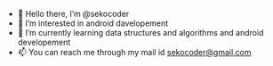 - 👋 Hello there, I’m @sekocoder
- 👀 I’m interested in android davelopement
- 🌱 I’m currently learning data structures and algorithms and android developement
- 📫 You can reach me through my mail id sekocoder@gmail.com

<!---
sekocoder/sekocoder is a ✨ special ✨ repository because its `README.md` (this file) appears on your GitHub profile.
You can click the Preview link to take a look at your changes.
--->
